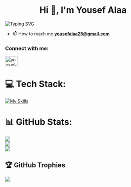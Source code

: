 <h1 align="center">Hi 👋, I'm Yousef Alaa</h1>

[![Typing SVG](https://readme-typing-svg.demolab.com?font=Fira+Code&pause=1000&width=435&lines=Computer+Science+Student;Front-End+Developer;AI+Researcher)]()

- 📫 How to reach me **yousefalaa25@gmail.com**

<h3 align="left">Connect with me:</h3>
<p align="left">
<a href="https://linkedin.com/in/yousef-3la2" target="blank"><img align="center" src="https://raw.githubusercontent.com/rahuldkjain/github-profile-readme-generator/master/src/images/icons/Social/linked-in-alt.svg" alt="yousef-3la2" height="30" width="40" /></a>
</p>

# 💻 Tech Stack:
[![My Skills](https://skillicons.dev/icons?i=anaconda,ai,py,pytorch,tensorflow,opencv,raspberrypi,arduino,c,cpp,cs,java,js,ts,nodejs,npm,flask,php,mysql,postgres,prisma,html,css,bootstrap,materialui,tailwind,react,redux,nextjs,vite,github,figma,ps&perline=17)]()

# 📊 GitHub Stats:
![](https://github-readme-stats.vercel.app/api/top-langs/?username=Yousef3la2&theme=dark&hide_border=false&include_all_commits=true&count_private=true&layout=compact)<br/>
![](https://github-readme-stats.vercel.app/api?username=Yousef3la2&theme=dark&hide_border=false&include_all_commits=true&count_private=true)<br/>
![](https://github-readme-streak-stats.herokuapp.com/?user=Yousef3la2&theme=dark&hide_border=false)<br/>

## 🏆 GitHub Trophies
![](https://github-profile-trophy.vercel.app/?username=Yousef3la2&theme=radical&no-frame=false&no-bg=true&margin-w=4)

